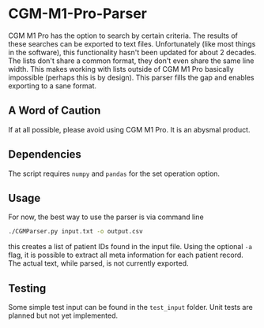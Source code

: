# CGM-M1-Pro-Parser
CGM M1 Pro has the option to search by certain criteria. The results of these searches can be exported to text files.
Unfortunately (like most things in the software), this functionality hasn't been updated for about 2 decades.
The lists don't share a common format, they don't even share the same line width.
This makes working with lists outside of CGM M1 Pro basically impossible (perhaps this is by design).
This parser fills the gap and enables exporting to a sane format.

## A Word of Caution
If at all possible, please avoid using CGM M1 Pro. It is an abysmal product.

## Dependencies
The script requires `numpy` and `pandas` for the set operation option.

## Usage
For now, the best way to use the parser is via command line

```bash
./CGMParser.py input.txt -o output.csv
```

this creates a list of patient IDs found in the input file. Using the optional `-a` flag, it is possible to extract all 
meta information for each patient record. The actual text, while parsed, is not currently exported.

## Testing
Some simple test input can be found in the `test_input` folder. Unit tests are planned but not yet implemented.